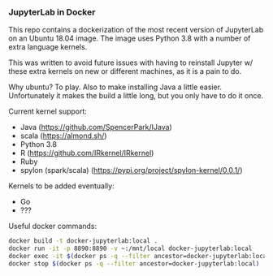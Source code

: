 ### JupyterLab in Docker

This repo contains a dockerization of the most recent version of JupyterLab on an Ubuntu 18.04 image. The image uses Python 3.8 with a number of extra language kernels. 

This was written to avoid future issues with having to reinstall Jupyter w/ these extra kernels on new or different machines, as it is a pain to do. 

Why ubuntu? To play. Also to make installing Java a little easier. Unfortunately it makes the build a little long, but you only have to do it once.

Current kernel support:
- Java (https://github.com/SpencerPark/IJava)
- scala (https://almond.sh/)
- Python 3.8
- R (https://github.com/IRkernel/IRkernel)
- Ruby
- spylon (spark/scala) (https://pypi.org/project/spylon-kernel/0.0.1/)

Kernels to be added eventually:
- Go
- ???

Useful docker commands:
```bash
docker build -t docker-jupyterlab:local .
docker run -it -p 8890:8890 -v ~:/mnt/local docker-jupyterlab:local
docker exec -it $(docker ps -q --filter ancestor=docker-jupyterlab:local) /bin/bash
docker stop $(docker ps -q --filter ancestor=docker-jupyterlab:local)
```